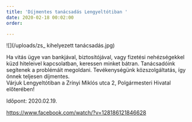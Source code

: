 ```yaml
---
title: 'Díjmentes tanácsadás Lengyeltótiban '
date: 2020-02-18 00:02:00
order: 

---
```

![](/uploads/zs_ kihelyezett tanácsadás.jpg)

Ha vitás ügye van bankjával, biztosítójával, vagy fizetési nehézségekkel küzd hiteleivel kapcsolatban, keressen minket bátran. Tanácsadóink segítenek a problémáit megoldani. Tevékenységünk közszolgáltatás, így önnek teljesen díjmentes.  
Várjuk Lengyeltótiban a Zrínyi Miklós utca 2, Polgármesteri Hivatal előterében!

Időpont: 2020.02.19.

https://www.facebook.com/watch/?v=128186121846628